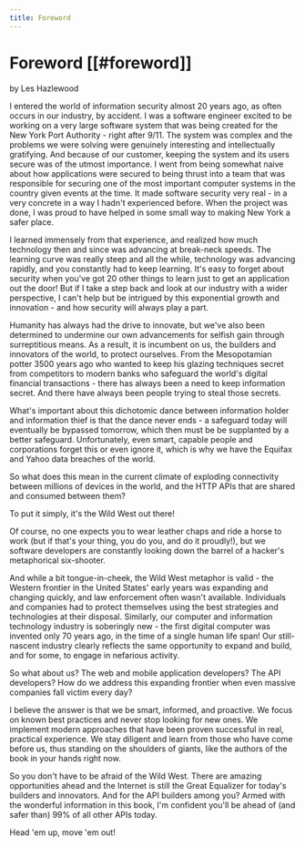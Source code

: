 ```yaml
---
title: Foreword
---
```

# Foreword [[#foreword]]

<div class="chapter-author">by Les Hazlewood</div>

I entered the world of information security almost 20 years ago, as often occurs in our industry, by accident. I was a software engineer excited to be working on a very large software system that was being created for the New York Port Authority - right after 9/11.  The system was complex and the problems we were solving were genuinely interesting and intellectually gratifying. And because of our customer, keeping the system and its users secure was of the utmost importance. I went from being somewhat naive about how applications were secured to being thrust into a team that was responsible for securing one of the most important computer systems in the country given events at the time. It made software security very real - in a very concrete in a way I hadn't experienced before. When the project was done, I was proud to have helped in some small way to making New York a safer place.

I learned immensely from that experience, and realized how much technology then and since was advancing at break-neck speeds. The learning curve was really steep and all the while, technology was advancing rapidly, and you constantly had to keep learning. It's easy to forget about security when you've got 20 other things to learn just to get an application out the door!  But if I take a step back and look at our industry with a wider perspective, I can't help but be intrigued by this exponential growth and innovation - and how security will always play a part.

Humanity has always had the drive to innovate, but we've also been determined to undermine our own advancements for selfish gain through surreptitious means. As a result, it is incumbent on us, the builders and innovators of the world, to protect ourselves. From the Mesopotamian potter 3500 years ago who wanted to keep his glazing techniques secret from competitors to modern banks who safeguard the world's digital financial transactions - there has always been a need to keep information secret. And there have always been people trying to steal those secrets.

What's important about this dichotomic dance between information holder and information thief is that the dance never ends - a safeguard today will eventually be bypassed tomorrow, which then must be be supplanted by a better safeguard. Unfortunately, even smart, capable people and corporations forget this or even ignore it, which is why we have the Equifax and Yahoo data breaches of the world.

So what does this mean in the current climate of exploding connectivity between millions of devices in the world, and the HTTP APIs that are shared and consumed between them?

To put it simply, it's the Wild West out there!

Of course, no one expects you to wear leather chaps and ride a horse to work (but if that's your thing, you do you, and do it proudly!), but we software developers are constantly looking down the barrel of a hacker's metaphorical six-shooter.

And while a bit tongue-in-cheek, the Wild West metaphor is valid - the Western frontier in the United States' early years was expanding and changing quickly, and law enforcement often wasn't available. Individuals and companies had to protect themselves using the best strategies and technologies at their disposal. Similarly, our computer and information technology industry is soberingly new - the first digital computer was invented only 70 years ago, in the time of a single human life span! Our still-nascent industry clearly reflects the same opportunity to expand and build, and for some, to engage in nefarious activity.

So what about us? The web and mobile application developers? The API developers? How do we address this expanding frontier when even massive companies fall victim every day?

I believe the answer is that we be smart, informed, and proactive. We focus on known best practices and never stop looking for new ones. We implement modern approaches that have been proven successful in real, practical experience. We stay diligent and learn from those who have come before us, thus standing on the shoulders of giants, like the authors of the book in your hands right now.

So you don't have to be afraid of the Wild West. There are amazing opportunities ahead and the Internet is still the Great Equalizer for today's builders and innovators. And for the API builders among you? Armed with the wonderful information in this book, I'm confident you'll be ahead of (and safer than) 99% of all other APIs today.

Head 'em up, move 'em out!

